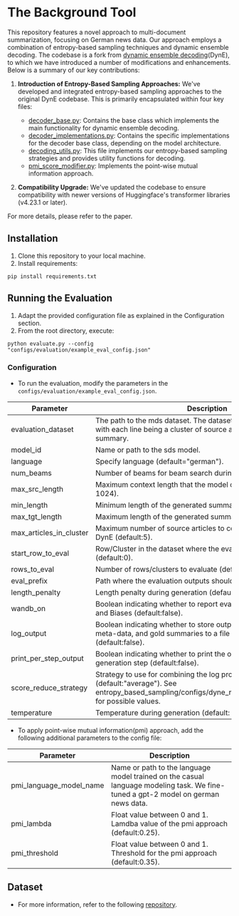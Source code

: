 # The Background Tool

This repository features a novel approach to multi-document summarization, focusing on German news data. Our approach employs a combination of entropy-based sampling techniques and dynamic ensemble decoding.
The codebase is a fork from [dynamic ensemble decoding](https://github.com/chrishokamp/dynamic-transformer-ensembles)(DynE), to which we have
introduced a number of modifications and enhancements. Below is a summary of our key contributions:

1. **Introduction of Entropy-Based Sampling Approaches:** We've developed and integrated entropy-based sampling approaches to the original DynE codebase. This is primarily encapsulated within four key files:
    - [decoder_base.py](entropy_based_sampling%2Fdecoder_base.py): Contains the base class which implements the main functionality for dynamic ensemble decoding.
    - [decoder_implementations.py](entropy_based_sampling%2Fdecoder_implementations.py): Contains the specific implementations for the decoder base class, depending on the model architecture.
    - [decoding_utils.py](entropy_based_sampling%2Fdecoding_utils.py): This file implements our entropy-based sampling strategies and provides utility functions for decoding.
    - [pmi_score_modifier.py](entropy_based_sampling%2Fpoint_wise_mutual_information%2Fpmi_score_modifier.py): Implements the point-wise mutual information approach.

2. **Compatibility Upgrade:** We've updated the codebase to ensure compatibility with newer versions of Huggingface's transformer libraries (v4.23.1 or later).

For more details, please refer to the paper.

## Installation

1. Clone this repository to your local machine.
2. Install requirements:

```
pip install requirements.txt
```

## Running the Evaluation

1. Adapt the provided configuration file as explained in the Configuration section.
2. From the root directory, execute:

```
python evaluate.py --config "configs/evaluation/example_eval_config.json"
```

### Configuration

- To run the evaluation, modify the parameters in the ```configs/evaluation/example_eval_config.json```.

| Parameter               | Description                                                                                                                                                                 |
|-------------------------|-----------------------------------------------------------------------------------------------------------------------------------------------------------------------------|
| evaluation_dataset      | The path to the mds dataset. The dataset should be in jsonl format with each line being a cluster of source articles and a gold summary.                                    |
| model_id                | Name or path to the sds model.                                                                                                                                              |
| language                | Specify language (default="german").                                                                                                                                        |
| num_beams               | Number of beams for beam search during decoding.                                                                                                                            |
| max_src_length          | Maximum context length that the model can process (default: 1024).                                                                                                          |
| min_length              | Minimum length of the generated summary.                                                                                                                                    |
| max_tgt_length          | Maximum length of the generated summary.                                                                                                                                    |
| max_articles_in_cluster | Maximum number of source articles to consider when applying DynE (default:5).                                                                                               |
| start_row_to_eval       | Row/Cluster in the dataset where the evaluation should start (default:0).                                                                                                   |
| rows_to_eval            | Number of rows/clusters to evaluate (default:-1).                                                                                                                           |
| eval_prefix             | Path where the evaluation outputs should be stored.                                                                                                                         |
| length_penalty          | Length penalty during generation (default:2).                                                                                                                               |
| wandb_on                | Boolean indicating whether to report evaluation results to Weights and Biases (default:false).                                                                              |
| log_output              | Boolean indicating whether to store output summaries, decoding meta-data, and gold summaries to a file specified in eval_prefix (default:false).                            |
| print_per_step_output   | Boolean indicating whether to print the output tokens at each generation step (default:false).                                                                              |
| score_reduce_strategy   | Strategy to use for combining the log probabilities during DynE (default:"average"). See entropy_based_sampling/configs/dyne_reduce_strategy_names.txt for possible values. |
| temperature             | Temperature during generation (default: 1).                                                                                                                                 |

- To apply point-wise mutual information(pmi) approach, add the following additional parameters to the config file:

| Parameter               | Description                                                                                                                       |
|-------------------------|-----------------------------------------------------------------------------------------------------------------------------------|
| pmi_language_model_name | Name or path to the language model trained on the casual language modeling task. We fine-tuned a gpt-2 model on german news data. |
| pmi_lambda              | Float value between 0 and 1. Lamdba value of the pmi approach (default:0.25).                                                     |
| pmi_threshold           | Float value between 0 and 1. Threshold for the pmi approach (default:0.35).                                                       |

## Dataset

- For more information, refer to the following [repository](https://github.com/mediatechnologycenter/Multi-GeNews).
  
  

